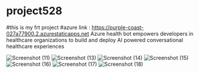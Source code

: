 # project528
#this is my frt project
#azure link  : https://purple-coast-027a77900.2.azurestaticapps.net
Azure health bot empowers developers in healthcare organizations to build and deploy AI powered conversational healthcare experiences

![Screenshot (11)](https://user-images.githubusercontent.com/105767269/210138331-10fda974-dc60-4f15-911e-5b258c35ec45.png)
![Screenshot (13)](https://user-images.githubusercontent.com/105767269/210138348-2418bcca-d2b3-4c20-9be4-dec7e65d1df5.png)
![Screenshot (14)](https://user-images.githubusercontent.com/105767269/210138350-5e06ba6f-3920-4426-be3f-956ad7e299b6.png)
![Screenshot (15)](https://user-images.githubusercontent.com/105767269/210138352-fbab08f1-76d4-4d21-826e-3bf3fd0e9f63.png)
![Screenshot (16)](https://user-images.githubusercontent.com/105767269/210138354-f74ca030-a18e-449d-adb3-27bbf11a113e.png)
![Screenshot (17)](https://user-images.githubusercontent.com/105767269/210138358-ae72e6ae-b59e-41d7-9098-d110334d5f83.png)
![Screenshot (18)](https://user-images.githubusercontent.com/105767269/210138359-a9824429-366a-4f13-b84c-b732ebc04486.png)
